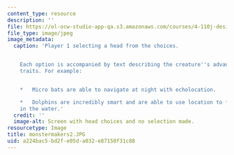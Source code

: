 ```yaml
---
content_type: resource
description: ''
file: https://ol-ocw-studio-app-qa.s3.amazonaws.com/courses/4-110j-design-across-scales-disciplines-and-problem-contexts-spring-2013/a224bac5bd2fe05da032e87150f31c88_monstermakers2.JPG
file_type: image/jpeg
image_metadata:
  caption: 'Player 1 selecting a head from the choices.


    Each option is accompanied by text describing the creature''s advantages and survival
    traits. For example:


    *   Micro bats are able to navigate at night with echolocation.

    *   Dolphins are incredibly smart and are able to use location to find things
    in the water.'
  credit: ''
  image-alt: Screen with head choices and no selection made.
resourcetype: Image
title: monstermakers2.JPG
uid: a224bac5-bd2f-e05d-a032-e87150f31c88
---
```

